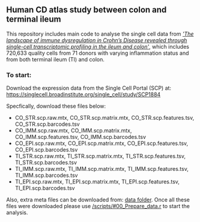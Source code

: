## Human CD atlas study between colon and terminal ileum

This repository includes main code to analyse the single cell data from [*'The landscape of immune dysregulation in Crohn’s Disease revealed through single-cell transcriptomic profiling in the ileum and colon'*](https://doi.org/10.1016/j.immuni.2023.01.002), which includes 720,633 quality cells from 71 donors with varying inflammation status and from both terminal ileum (TI) and colon.

### To start:
Download the expression data from the Single Cell Portal (SCP) at: https://singlecell.broadinstitute.org/single_cell/study/SCP1884

Specfically, download these files below:

- CO_STR.scp.raw.mtx, CO_STR.scp.matrix.mtx, CO_STR.scp.features.tsv, CO_STR.scp.barcodes.tsv
- CO_IMM.scp.raw.mtx, CO_IMM.scp.matrix.mtx, CO_IMM.scp.features.tsv, CO_IMM.scp.barcodes.tsv
- CO_EPI.scp.raw.mtx, CO_EPI.scp.matrix.mtx, CO_EPI.scp.features.tsv, CO_EPI.scp.barcodes.tsv
- TI_STR.scp.raw.mtx, TI_STR.scp.matrix.mtx, TI_STR.scp.features.tsv, TI_STR.scp.barcodes.tsv
- TI_IMM.scp.raw.mtx, TI_IMM.scp.matrix.mtx, TI_IMM.scp.features.tsv, TI_IMM.scp.barcodes.tsv
- TI_EPI.scp.raw.mtx, TI_EPI.scp.matrix.mtx, TI_EPI.scp.features.tsv, TI_EPI.scp.barcodes.tsv

Also, extra meta files can be downloaded from: [data folder](https://github.com/LJ-Kong/cd_atlas_single_cell/tree/main/data).
Once all these files were downloaded please use [/scripts/#00_Prepare_data.r](https://github.com/LJ-Kong/cd_atlas_single_cell/blob/main/scripts/%2300_PrepareData.r) to start the analysis.
